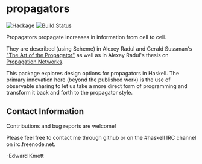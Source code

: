 propagators
===========

[![Hackage](https://img.shields.io/hackage/v/propagators.svg)](https://hackage.haskell.org/package/propagators) [![Build Status](https://secure.travis-ci.org/ekmett/propagators.png?branch=master)](http://travis-ci.org/ekmett/propagators)

Propagators propagate increases in information from cell to cell.

They are described (using Scheme) in Alexey Radul and Gerald Sussman's ["The Art of the Propagator"](https://dspace.mit.edu/bitstream/handle/1721.1/44215/MIT-CSAIL-TR-2009-002.pdf) as well as in Alexey Radul's thesis on [Propagation Networks](http://groups.csail.mit.edu/genesis/papers/radul%202009.pdf).

This package explores design options for propagators in Haskell. The primary innovation here (beyond the published work) is the use of observable sharing to let us take a more direct form of programming and transform it back and forth to the propagator style.

Contact Information
-------------------

Contributions and bug reports are welcome!

Please feel free to contact me through github or on the #haskell IRC channel on irc.freenode.net.

-Edward Kmett
